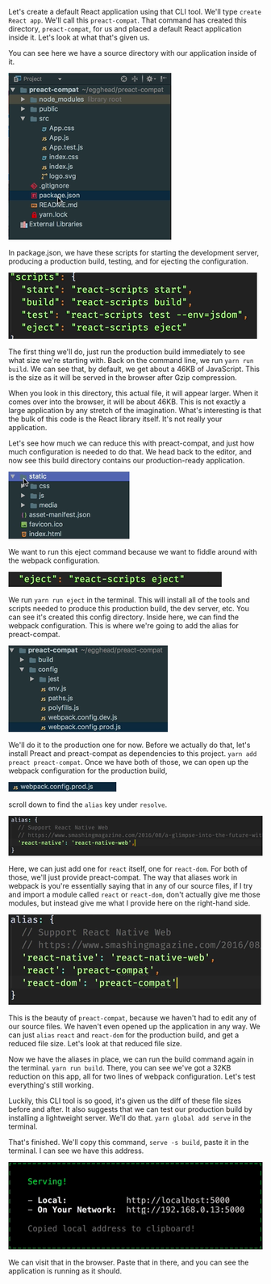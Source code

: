 Let's create a default React application using that CLI tool. We'll type `create React app`. We'll call this `preact-compat`. That command has created this directory, `preact-compat`, for us and placed a default React application inside it. Let's look at what that's given us.

You can see here we have a source directory with our application inside of it. 

![Src File](../images/angular-1-x-reduce-the-size-of-a-react-app-in-two-lines-with-preact-compat-src-file.png)

In package.json, we have these scripts for starting the development server, producing a production build, testing, and for ejecting the configuration.

![Scripts](../images/angular-1-x-reduce-the-size-of-a-react-app-in-two-lines-with-preact-compat-scripts.png)

The first thing we'll do, just run the production build immediately to see what size we're starting with. Back on the command line, we run `yarn run build`. We can see that, by default, we get about a 46KB of JavaScript. This is the size as it will be served in the browser after Gzip compression.

When you look in this directory, this actual file, it will appear larger. When it comes over into the browser, it will be about 46KB. This is not exactly a large application by any stretch of the imagination. What's interesting is that the bulk of this code is the React library itself. It's not really your application.

Let's see how much we can reduce this with preact-compat, and just how much configuration is needed to do that. We head back to the editor, and now see this build directory contains our production-ready application. 

![Production-ready application](../images/angular-1-x-reduce-the-size-of-a-react-app-in-two-lines-with-preact-compat-application.png)

We want to run this eject command because we want to fiddle around with the webpack configuration.

![Eject Command](../images/angular-1-x-reduce-the-size-of-a-react-app-in-two-lines-with-preact-compat-eject.png)

We run `yarn run eject` in the terminal. This will install all of the tools and scripts needed to produce this production build, the dev server, etc. You can see it's created this config directory. Inside here, we can find the webpack configuration. This is where we're going to add the alias for preact-compat.

![Config Directory](../images/angular-1-x-reduce-the-size-of-a-react-app-in-two-lines-with-preact-compat-config-directory.png)

We'll do it to the production one for now. Before we actually do that, let's install Preact and preact-compat as dependencies to this project. `yarn add preact preact-compat`. Once we have both of those, we can open up the webpack configuration for the production build, 

![Webpack.config.prod.js](../images/angular-1-x-reduce-the-size-of-a-react-app-in-two-lines-with-preact-compat-webpack.config.prod.js.png)

scroll down to find the `alias` key under `resolve`.

![Alias Key](../images/angular-1-x-reduce-the-size-of-a-react-app-in-two-lines-with-preact-compat-alias.png)

Here, we can just add one for `react` itself, one for `react-dom`. For both of those, we'll just provide preact-compat. The way that aliases work in webpack is you're essentially saying that in any of our source files, if I try and import a module called `react` or `react-dom`, don't actually give me those modules, but instead give me what I provide here on the right-hand side.

![react, react-dom](../images/angular-1-x-reduce-the-size-of-a-react-app-in-two-lines-with-preact-compat-react-react-dom.png)

This is the beauty of `preact-compat`, because we haven't had to edit any of our source files. We haven't even opened up the application in any way. We can just `alias` `react` and `react-dom` for the production build, and get a reduced file size. Let's look at that reduced file size.

Now we have the aliases in place, we can run the build command again in the terminal. `yarn run build`. There, you can see we've got a 32KB reduction on this app, all for two lines of webpack configuration. Let's test everything's still working.

Luckily, this CLI tool is so good, it's given us the diff of these file sizes before and after. It also suggests that we can test our production build by installing a lightweight server. We'll do that. `yarn global add serve` in the terminal.

That's finished. We'll copy this command, `serve -s build`, paste it in the terminal. I can see we have this address. 

![Server Address](../images/angular-1-x-reduce-the-size-of-a-react-app-in-two-lines-with-preact-compat-server-address.png)

We can visit that in the browser. Paste that in there, and you can see the application is running as it should.